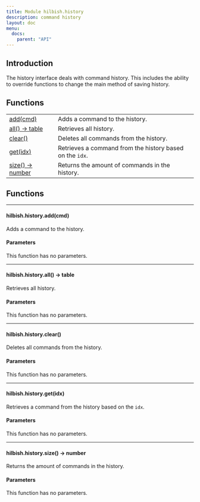 ```yaml
---
title: Module hilbish.history
description: command history
layout: doc
menu:
  docs:
    parent: "API"
---
```


## Introduction
The history interface deals with command history.
This includes the ability to override functions to change the main
method of saving history.

## Functions
|||
|----|----|
|<a href="#history.add">add(cmd)</a>|Adds a command to the history.|
|<a href="#history.all">all() -> table</a>|Retrieves all history.|
|<a href="#history.clear">clear()</a>|Deletes all commands from the history.|
|<a href="#history.get">get(idx)</a>|Retrieves a command from the history based on the `idx`.|
|<a href="#history.size">size() -> number</a>|Returns the amount of commands in the history.|

## Functions
<hr><div id='history.add'>
<h4 class='heading'>
hilbish.history.add(cmd)
<a href="#history.add" class='heading-link'>
	<i class="fas fa-paperclip"></i>
</a>
</h4>

Adds a command to the history.
#### Parameters
This function has no parameters.  
</div>

<hr><div id='history.all'>
<h4 class='heading'>
hilbish.history.all() -> table
<a href="#history.all" class='heading-link'>
	<i class="fas fa-paperclip"></i>
</a>
</h4>

Retrieves all history.
#### Parameters
This function has no parameters.  
</div>

<hr><div id='history.clear'>
<h4 class='heading'>
hilbish.history.clear()
<a href="#history.clear" class='heading-link'>
	<i class="fas fa-paperclip"></i>
</a>
</h4>

Deletes all commands from the history.
#### Parameters
This function has no parameters.  
</div>

<hr><div id='history.get'>
<h4 class='heading'>
hilbish.history.get(idx)
<a href="#history.get" class='heading-link'>
	<i class="fas fa-paperclip"></i>
</a>
</h4>

Retrieves a command from the history based on the `idx`.
#### Parameters
This function has no parameters.  
</div>

<hr><div id='history.size'>
<h4 class='heading'>
hilbish.history.size() -> number
<a href="#history.size" class='heading-link'>
	<i class="fas fa-paperclip"></i>
</a>
</h4>

Returns the amount of commands in the history.
#### Parameters
This function has no parameters.  
</div>

